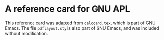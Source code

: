 # A reference card for GNU APL

This reference card was adapted from `calccard.tex`, which is part of
GNU Emacs. The file `pdflayout.sty` is also part of GNU Emacs, and
was included without modification.

